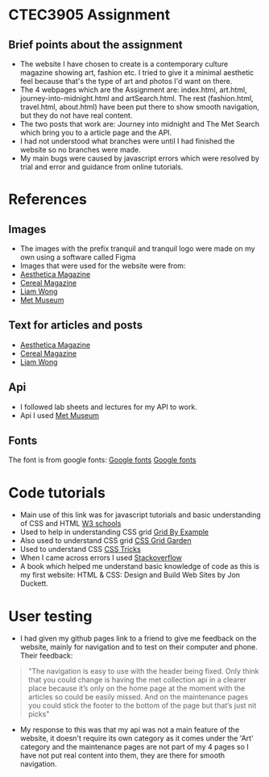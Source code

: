 # CTEC3905 Assignment
## Brief points about the assignment
- The website I have chosen to create is a contemporary culture magazine showing art, fashion etc. I tried to give it a minimal aesthetic feel because that's the type of art and photos I'd want on there.
- The 4 webpages which are the Assignment are: index.html, art.html, journey-into-midnight.html and artSearch.html. The rest (fashion.html, travel.html, about.html) have been put there to show smooth navigation, but they do not have real content.
- The two posts that work are: Journey into midnight and The Met Search which bring you to a article page and the API.
- I had not understood what branches were until I had finished the website so no branches were made.
- My main bugs were caused by javascript errors which were resolved by trial and error and guidance from online tutorials.  

# References

## Images

- The images with the prefix tranquil and tranquil logo were made on my own using a software called Figma
- Images that were used for the website were from:
- [Aesthetica Magazine](https://aestheticamagazine.com/)
- [Cereal Magazine](https://readcereal.com/)
- [Liam Wong](https://www.liamwong.com/)
- [Met Museum](https://www.metmuseum.org/)

## Text for articles and posts
- [Aesthetica Magazine](https://aestheticamagazine.com/)
- [Cereal Magazine](https://readcereal.com/)
- [Liam Wong](https://www.liamwong.com/)

## Api
- I followed lab sheets and lectures for my API to work.
- Api I used [Met Museum](https://metmuseum.github.io/)

## Fonts
The font is from google fonts:
[Google fonts](https://fonts.google.com/specimen/Noto+Serif?selection.family=Noto+Serif)
[Google fonts](https://fonts.googleapis.com/css2?family=Crimson+Text&display=swap)

# Code tutorials

- Main use of this link was for javascript tutorials and basic understanding of CSS and HTML [W3 schools](https://www.w3schools.com/)
- Used to help in understanding CSS grid [Grid By Example](https://gridbyexample.com/)
- Also used to understand CSS grid [CSS Grid Garden](https://cssgridgarden.com/)
- Used to understand CSS [CSS Tricks](https://css-tricks.com/)
- When I came across errors I used [Stackoverflow](https://stackoverflow.com/)
- A book which helped me understand basic knowledge of code as this is my first website: HTML & CSS: Design and Build Web Sites by Jon Duckett.

# User testing
- I had given my github pages link to a friend to give me feedback on the website, mainly for navigation and to test on their computer and phone. Their feedback:
> "The navigation is easy to use with the header being fixed. Only think that you could change is having the met collection api in a clearer place because it’s only on the home page at the moment with the articles so could be easily missed. And on the maintenance pages you could stick the footer to the bottom of the page but that’s just nit picks"
- My response to this was that my api was not a main feature of the website, it doesn't require its own category as it comes under the 'Art' category and the maintenance pages are not part of my 4 pages so I have not put real content into them, they are there for smooth navigation.  
